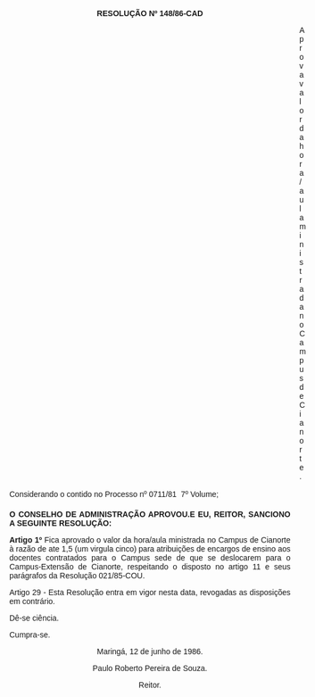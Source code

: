 <BODY>

<B><FONT FACE="Arial"><P ALIGN="CENTER">RESOLU&Ccedil;&Atilde;O Nº 148/86-CAD</P>
</B><P ALIGN="CENTER"></P><DIR>
<DIR>
<DIR>
<DIR>
<DIR>
<DIR>
<DIR>
<DIR>
<DIR>
<DIR>
<DIR>
<DIR>
<DIR>

<P ALIGN="JUSTIFY">Aprova valor da hora/aula ministrada no Campus de Cianorte.</P>
<P ALIGN="JUSTIFY"></P></DIR>
</DIR>
</DIR>
</DIR>
</DIR>
</DIR>
</DIR>
</DIR>
</DIR>
</DIR>
</DIR>
</DIR>
</DIR>

<P ALIGN="JUSTIFY">Considerando o contido no Processo nº 0711/81  7º Volume;</P>
<P ALIGN="JUSTIFY"></P>
<B><P ALIGN="JUSTIFY">O CONSELHO DE ADMINISTRA&Ccedil;&Atilde;O APROVOU.E EU, REITOR, SANCIONO A SEGUINTE RESOLU&Ccedil;&Atilde;O:</P>
</B><P ALIGN="JUSTIFY"></P>
<B><P ALIGN="JUSTIFY">Artigo 1º</B>  Fica aprovado o valor da hora/aula ministrada no Campus de Cianorte &agrave; raz&atilde;o de ate 1,5 (um virgula cinco) para atribui&ccedil;&otilde;es de encargos de ensino aos docentes contratados para o Campus sede de que se deslocarem para o Campus-Extens&atilde;o de Cianorte, respeitando o disposto no artigo 11 e seus par&aacute;grafos da Resolu&ccedil;&atilde;o 021/85-COU.</P>
<P ALIGN="JUSTIFY">Artigo 29 - Esta Resolu&ccedil;&atilde;o entra em vigor nesta data, revogadas as disposi&ccedil;&otilde;es em contr&aacute;rio.</P>
<P ALIGN="JUSTIFY">D&ecirc;-se ci&ecirc;ncia. </P>
<P ALIGN="JUSTIFY">Cumpra-se.</P>
<P ALIGN="CENTER">Maring&aacute;, 12 de junho de 1986.</P>
<P ALIGN="CENTER"></P>
<P ALIGN="CENTER">Paulo Roberto Pereira de Souza.</P>
<P ALIGN="CENTER">Reitor.</P></FONT></BODY>

